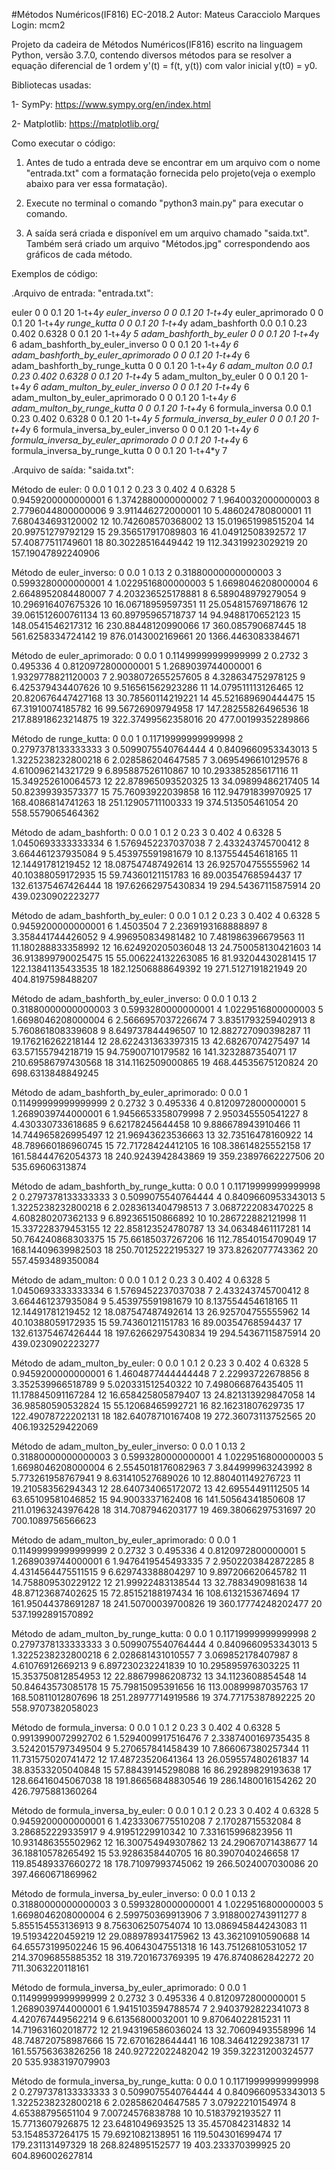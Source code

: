 #Métodos Numéricos(IF816) EC-2018.2
Autor: Mateus Caracciolo Marques
Login: mcm2

Projeto da cadeira de Métodos Numéricos(IF816) escrito na linguagem Python, versão 3.7.0, contendo diversos métodos para se resolver a equação diferencial de 1 ordem y'(t) = f(t, y(t)) com valor inicial y(t0) = y0.

Bibliotecas usadas:

1- SymPy: https://www.sympy.org/en/index.html

2- Matplotlib: https://matplotlib.org/

Como executar o código:

1. Antes de tudo a entrada deve se encontrar em um arquivo com o nome "entrada.txt" com a formatação fornecida pelo projeto(veja o exemplo abaixo para ver essa formatação).

2. Execute no terminal o comando "python3 main.py" para executar o comando.

3. A saída será criada e disponível em um arquivo chamado "saida.txt". Também será criado um arquivo "Métodos.jpg" correspondendo aos gráficos de cada método.

Exemplos de código:

.Arquivo de entrada: "entrada.txt":

euler 0 0 0.1 20 1-t+4*y
euler_inverso 0 0 0.1 20 1-t+4*y
euler_aprimorado 0 0 0.1 20 1-t+4*y
runge_kutta 0 0 0.1 20 1-t+4*y
adam_bashforth 0.0 0.1 0.23 0.402 0.6328 0 0.1 20 1-t+4*y 5
adam_bashforth_by_euler 0 0 0.1 20 1-t+4*y 6
adam_bashforth_by_euler_inverso 0 0 0.1 20 1-t+4*y 6
adam_bashforth_by_euler_aprimorado 0 0 0.1 20 1-t+4*y 6
adam_bashforth_by_runge_kutta 0 0 0.1 20 1-t+4*y 6
adam_multon 0.0 0.1 0.23 0.402 0.6328 0 0.1 20 1-t+4*y 5
adam_multon_by_euler 0 0 0.1 20 1-t+4*y 6
adam_multon_by_euler_inverso 0 0 0.1 20 1-t+4*y 6
adam_multon_by_euler_aprimorado 0 0 0.1 20 1-t+4*y 6
adam_multon_by_runge_kutta 0 0 0.1 20 1-t+4*y 6
formula_inversa 0.0 0.1 0.23 0.402 0.6328 0 0.1 20 1-t+4*y 5
formula_inversa_by_euler 0 0 0.1 20 1-t+4*y 6
formula_inversa_by_euler_inverso 0 0 0.1 20 1-t+4*y 6
formula_inversa_by_euler_aprimorado 0 0 0.1 20 1-t+4*y 6
formula_inversa_by_runge_kutta 0 0 0.1 20 1-t+4*y 7


.Arquivo de saída: "saida.txt":

Método de euler:
 0 0.0
 1 0.1
 2 0.23
 3 0.402
 4 0.6328
 5 0.9459200000000001
 6 1.3742880000000002
 7 1.9640032000000003
 8 2.7796044800000006
 9 3.911446272000001
10 5.486024780800001
11 7.680434693120002
12 10.742608570368002
13 15.019651998515204
14 20.99751279792129
15 29.356517917089803
16 41.04912508392572
17 57.40877511749601
18 80.30228516449442
19 112.34319923029219
20 157.19047892240906

Método de euler_inverso:
 0 0.0
 1 0.13
 2 0.31880000000000003
 3 0.5993280000000001
 4 1.0229516800000003
 5 1.6698046208000004
 6 2.6648952084480007
 7 4.203236525178881
 8 6.589048979279054
 9 10.296916407675326
10 16.06718959597351
11 25.054815769718676
12 39.061512600761134
13 60.89795965718737
14 94.9488170652123
15 148.0541546217312
16 230.88448120990066
17 360.085790687445
18 561.6258334724142
19 876.0143002169661
20 1366.4463083384671

Método de euler_aprimorado:
 0 0.0
 1 0.11499999999999999
 2 0.2732
 3 0.495336
 4 0.8120972800000001
 5 1.2689039744000001
 6 1.9329778821120003
 7 2.9038072655257605
 8 4.328634752978125
 9 6.425379434407626
10 9.516561562923286
11 14.079511113126465
12 20.820676447427168
13 30.78560114219221
14 45.521689690444475
15 67.31910074185782
16 99.56726909794958
17 147.28255826496536
18 217.88918623214875
19 322.37499562358016
20 477.00199352289866

Método de runge_kutta:
 0 0.0
 1 0.11719999999999998
 2 0.2797378133333333
 3 0.5099075540764444
 4 0.8409660953343013
 5 1.3225238232800218
 6 2.028586204647585
 7 3.0695496610129576
 8 4.610096214321729
 9 6.895887526110867
10 10.293385285617116
11 15.349252610064573
12 22.878965093520325
13 34.09899486217405
14 50.82399393573377
15 75.76093922039858
16 112.94791839970925
17 168.4086814741263
18 251.12905711100333
19 374.513505461054
20 558.5579065464362

Método de adam_bashforth:
 0 0.0
 1 0.1
 2 0.23
 3 0.402
 4 0.6328
 5 1.0450693333333334
 6 1.5769452237037038
 7 2.433243745700412
 8 3.664461237935084
 9 5.453975591981679
10 8.137554454618165
11 12.14491781219452
12 18.087547487492614
13 26.925704755555962
14 40.10388059172935
15 59.74360121151783
16 89.00354768594437
17 132.61375467426444
18 197.62662975430834
19 294.54367115875914
20 439.0230902223277

Método de adam_bashforth_by_euler:
 0 0.0
 1 0.1
 2 0.23
 3 0.402
 4 0.6328
 5 0.9459200000000001
 6 1.4503504
 7 2.2369193168888897
 8 3.358441744426052
 9 4.996950834981482
10 7.481986396679563
11 11.180288833358992
12 16.624920205036048
13 24.750058130421603
14 36.913899790025475
15 55.006224132263085
16 81.93204430281415
17 122.13841135433535
18 182.12506888649392
19 271.5127191821949
20 404.8197598488207

Método de adam_bashforth_by_euler_inverso:
 0 0.0
 1 0.13
 2 0.31880000000000003
 3 0.5993280000000001
 4 1.0229516800000003
 5 1.6698046208000004
 6 2.5666957037226674
 7 3.8351793259402913
 8 5.760861808339608
 9 8.649737844496507
10 12.882727090398287
11 19.176216262218144
12 28.622431363397315
13 42.68267074275497
14 63.57155794218719
15 94.75900710179582
16 141.3232887354071
17 210.69586797430568
18 314.1162509000865
19 468.44535675120824
20 698.6313848849245

Método de adam_bashforth_by_euler_aprimorado:
 0 0.0
 1 0.11499999999999999
 2 0.2732
 3 0.495336
 4 0.8120972800000001
 5 1.2689039744000001
 6 1.9456653358079998
 7 2.950345550541227
 8 4.430330733618685
 9 6.62178245644458
10 9.886678943910466
11 14.744965826995497
12 21.96943623536663
13 32.73516478160922
14 48.789660186960745
15 72.71728424412105
16 108.38614825552158
17 161.58444762054373
18 240.9243942843869
19 359.23897662227506
20 535.69606313874

Método de adam_bashforth_by_runge_kutta:
 0 0.0
 1 0.11719999999999998
 2 0.2797378133333333
 3 0.5099075540764444
 4 0.8409660953343013
 5 1.3225238232800218
 6 2.0283613404798513
 7 3.0687222083470225
 8 4.608280207362133
 9 6.892365150866892
10 10.286722882121998
11 15.337228379453155
12 22.858123524780787
13 34.06348461117281
14 50.764240868303375
15 75.66185037267206
16 112.78540154709049
17 168.14409639982503
18 250.70125222195327
19 373.8262077743362
20 557.4593489350084

Método de adam_multon:
 0 0.0
 1 0.1
 2 0.23
 3 0.402
 4 0.6328
 5 1.0450693333333334
 6 1.5769452237037038
 7 2.433243745700412
 8 3.664461237935084
 9 5.453975591981679
10 8.137554454618165
11 12.14491781219452
12 18.087547487492614
13 26.925704755555962
14 40.10388059172935
15 59.74360121151783
16 89.00354768594437
17 132.61375467426444
18 197.62662975430834
19 294.54367115875914
20 439.0230902223277

Método de adam_multon_by_euler:
 0 0.0
 1 0.1
 2 0.23
 3 0.402
 4 0.6328
 5 0.9459200000000001
 6 1.4604877444444448
 7 2.22993722678856
 8 3.352539966518789
 9 5.020331512540322
10 7.498066876435405
11 11.178845091167284
12 16.658425805879407
13 24.821313929847058
14 36.98580590532824
15 55.12068465992721
16 82.16231807629735
17 122.49078722202131
18 182.64078710167408
19 272.36073113752565
20 406.1932529422069

Método de adam_multon_by_euler_inverso:
 0 0.0
 1 0.13
 2 0.31880000000000003
 3 0.5993280000000001
 4 1.0229516800000003
 5 1.6698046208000004
 6 2.5545018176082963
 7 3.844999963243992
 8 5.773261958767941
 9 8.631410527689026
10 12.880401149276723
11 19.21058356294343
12 28.640734065172072
13 42.69554491112505
14 63.65109581046852
15 94.9003337162408
16 141.50564341850608
17 211.01963243976428
18 314.7087946203177
19 469.38066297531697
20 700.1089756566623

Método de adam_multon_by_euler_aprimorado:
 0 0.0
 1 0.11499999999999999
 2 0.2732
 3 0.495336
 4 0.8120972800000001
 5 1.2689039744000001
 6 1.9476419545493335
 7 2.9502203842872285
 8 4.4314564475511515
 9 6.629743388804297
10 9.897206620645782
11 14.758809530229122
12 21.99922483138544
13 32.7883490981638
14 48.87123687402625
15 72.85152188197434
16 108.6132153674694
17 161.95044378691287
18 241.50700039700826
19 360.17774248202477
20 537.1992891570892

Método de adam_multon_by_runge_kutta:
 0 0.0
 1 0.11719999999999998
 2 0.2797378133333333
 3 0.5099075540764444
 4 0.8409660953343013
 5 1.3225238232800218
 6 2.028681431010557
 7 3.069852178407987
 8 4.61076912669213
 9 6.897230232241839
10 10.295895976303225
11 15.353750812854953
12 22.88679986208732
13 34.1123608854548
14 50.84643573085178
15 75.79815095391656
16 113.00899987035763
17 168.50811012807696
18 251.28977714919586
19 374.77175387892225
20 558.9707382058023

Método de formula_inversa:
 0 0.0
 1 0.1
 2 0.23
 3 0.402
 4 0.6328
 5 0.9913990072992702
 6 1.5294009917516476
 7 2.3387400169735435
 8 3.5242015797349504
 9 5.270657841458439
10 7.866067380257344
11 11.731575020741472
12 17.48723520641364
13 26.059557480261837
14 38.83533205040848
15 57.88439145298088
16 86.29289829193638
17 128.66416045067038
18 191.86656848830546
19 286.1480016154262
20 426.7975881360264

Método de formula_inversa_by_euler:
 0 0.0
 1 0.1
 2 0.23
 3 0.402
 4 0.6328
 5 0.9459200000000001
 6 1.4233306775510208
 7 2.17028715532084
 8 3.286852229335917
 9 4.91951229910342
10 7.331615996823956
11 10.931486355502962
12 16.300754949307862
13 24.29067071438677
14 36.18810578265492
15 53.9286358440705
16 80.3907040246658
17 119.85489337660272
18 178.71097993745062
19 266.5024007030086
20 397.4660671869962

Método de formula_inversa_by_euler_inverso:
 0 0.0
 1 0.13
 2 0.31880000000000003
 3 0.5993280000000001
 4 1.0229516800000003
 5 1.6698046208000004
 6 2.599750369913906
 7 3.9188002743911277
 8 5.855154553136913
 9 8.756306250754074
10 13.086945844243083
11 19.51934220459219
12 29.088978934175962
13 43.36210910590688
14 64.65573199502246
15 96.40643047551318
16 143.75126810531052
17 214.37096855885352
18 319.7201673769395
19 476.8740862842272
20 711.3063220118161

Método de formula_inversa_by_euler_aprimorado:
 0 0.0
 1 0.11499999999999999
 2 0.2732
 3 0.495336
 4 0.8120972800000001
 5 1.2689039744000001
 6 1.9415103594788574
 7 2.9403792822341073
 8 4.420767449562214
 9 6.61356800032001
10 9.87064022815231
11 14.719631602018772
12 21.943196586036024
13 32.70609493558996
14 48.748720758987666
15 72.6701628644441
16 108.34641229238731
17 161.55756363826256
18 240.92722022482042
19 359.32231200324577
20 535.9383197079903

Método de formula_inversa_by_runge_kutta:
 0 0.0
 1 0.11719999999999998
 2 0.2797378133333333
 3 0.5099075540764444
 4 0.8409660953343013
 5 1.3225238232800218
 6 2.028586204647585
 7 3.07922210154974
 8 4.65388795651104
 9 7.00724576838788
10 10.5183792193527
11 15.7713607926875
12 23.6481049693525
13 35.4570842314832
14 53.1548537264175
15 79.6921082138951
16 119.504301699474
17 179.231131497329
18 268.824895152577
19 403.233370399925
20 604.896002627814

